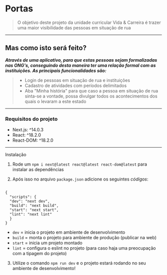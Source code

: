 # Portas


> O objetivo deste projeto da unidade curricular Vida & Carreira é trazer uma maior visibilidade das pessoas em situação de rua

***

## Mas como isto será feito?

***Através de uma aplicativo, para que estas pessoas sejam formalizadas nas ONG's, conseguindo desta maneira ter uma relação formal com as instituições. As principais funcionalidades são:***

>  - Login de pessoas em situação de rua e instituições 
>  - Cadastro de atividades com períodos delimitados
>  - Aba "Minha história" para que caso a pessoa em situação de rua sinta-se a vontade, possa divulgar todos os acontecimentos dos quais o levaram a este estado

***

### Requisitos do projeto
 - Next.js: ^14.0.3
 - React: ^18.2.0
 - React-DOM: ^18.2.0

*** 
Instalação

 1) Rode um `npm i next@latest react@latest react-dom@latest` para instalar as dependências

 2) Após isso no arquivo `package.json` adicione os seguintes *códigos*:
    
  ```

 {
    "scripts": {
    "dev": "next dev",
    "build": "next build",
    "start": "next start",
    "lint": "next lint"
    }
  }

  ```
   
 - `dev` = inicia o projeto em ambiente de desenvolvimento
 - `build` = monta o projeto para ambiente de produção (publicar na web)
 - `start` = inicia um projeto montado
 - `lint` = configura o eslint no projeto (para caso haja uma preocupação com a tipagem do projeto)
 
 3) Utilize o comando `npm run dev` e o projeto estará rodando no seu ambiente de desenvolvimento!
    


